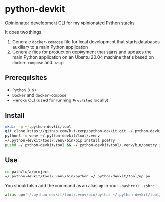 # python-devkit
Opinionated development CLI for my opinionated Python stacks

It does two things

1. Generate `docker-compose` file for local development that starts databases auxiliary to a main Python application
2. Generate files for production deployment that starts and updates the main Python application on an Ubuntu 20.04 machine that's based on `docker-compose` and `uwsgi`

## Prerequisites
* `Python 3.9+`
* `Docker` and `docker-compose`
* [Heroku CLI](https://devcenter.heroku.com/articles/heroku-cli) (used for running `Procfile`s locally)

## Install
```bash
mkdir -p ~/.python-devkit/tool
git clone https://github.com/k-t-corp/python-devkit.git ~/.python-devkit/tool
python3 -m venv ~/.python-devkit/tool/.venv
~/.python-devkit/tool/.venv/bin/pip install poetry
pushd ~/.python-devkit/tool && ~/.python-devkit/tool/.venv/bin/poetry install && popd
```

## Use
```bash
cd path/to/a/project
~/.python-devkit/tool/.venv/bin/python ~/.python-devkit/tool/up.py
```

You should also add the command as an alias `up` in your `.bashrc` or `.zshrc`
```bash
alias up='~/.python-devkit/tool/.venv/bin/python ~/.python-devkit/tool/up.py'
```

